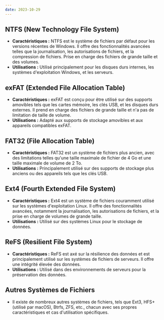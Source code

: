 ```yaml
---
date: 2023-10-29
---
```


## NTFS (New Technology File System)

- **Caractéristiques :** NTFS est le système de fichiers par défaut pour les versions récentes de Windows. Il offre des fonctionnalités avancées telles que la journalisation, les autorisations de fichiers, et la compression de fichiers. Prise en charge des fichiers de grande taille et des volumes.
- **Utilisations :** Utilisé principalement pour les disques durs internes, les systèmes d'exploitation Windows, et les serveurs.

## exFAT (Extended File Allocation Table)

- **Caractéristiques :** exFAT est conçu pour être utilisé sur des supports amovibles tels que les cartes mémoire, les clés USB, et les disques durs externes. Il prend en charge des fichiers de grande taille et n'a pas de limitation de taille de volume.
- **Utilisations :** Adapté aux supports de stockage amovibles et aux appareils compatibles exFAT.

## FAT32 (File Allocation Table)

- **Caractéristiques :** FAT32 est un système de fichiers plus ancien, avec des limitations telles qu'une taille maximale de fichier de 4 Go et une taille maximale de volume de 2 To.
- **Utilisations :** Principalement utilisé sur des supports de stockage plus anciens ou des appareils tels que les clés USB.

## Ext4 (Fourth Extended File System)

- **Caractéristiques :** Ext4 est un système de fichiers couramment utilisé sur les systèmes d'exploitation Linux. Il offre des fonctionnalités avancées, notamment la journalisation, les autorisations de fichiers, et la prise en charge de volumes de grande taille.
- **Utilisations :** Utilisé sur des systèmes Linux pour le stockage de données.

## ReFS (Resilient File System)

- **Caractéristiques :** ReFS est axé sur la résilience des données et est principalement utilisé sur les systèmes de fichiers de serveurs. Il offre une intégrité élevée des données.
- **Utilisations :** Utilisé dans des environnements de serveurs pour la préservation des données.

## Autres Systèmes de Fichiers

- Il existe de nombreux autres systèmes de fichiers, tels que Ext3, HFS+ (utilisé par macOS), Btrfs, ZFS, etc., chacun avec ses propres caractéristiques et cas d'utilisation spécifiques.
